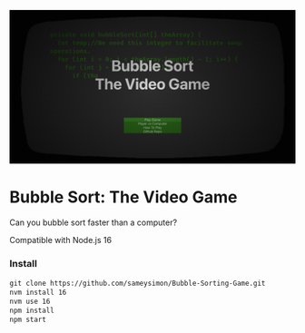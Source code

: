 
![Main Menu screenshot](Menu.png)
# Bubble Sort: The Video Game
Can you bubble sort faster than a computer?

Compatible with Node.js 16
### Install
```
git clone https://github.com/sameysimon/Bubble-Sorting-Game.git
nvm install 16
nvm use 16
npm install
npm start
```
